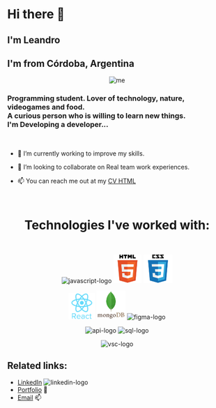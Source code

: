 # Hi there 👋

## I'm Leandro

## I'm from Córdoba, Argentina


<p align="center">
  <img border-radius="100" width="500"  alt="me" src="https://scontent.fcor11-2.fna.fbcdn.net/v/t39.30808-6/263574055_5200016946692130_8086678435063621595_n.jpg?_nc_cat=103&ccb=1-7&_nc_sid=174925&_nc_eui2=AeGxKKKt_ciboTmEBpqyO1ERShkDzALqNE5KGQPMAuo0TlVxkDEZKkKa-iOZwBpzsbPyYnFXO_4ZSIIIjn0tw10j&_nc_ohc=TCUQE9Qsk0YAX_TuOHg&tn=04xlybPtval-cipv&_nc_ht=scontent.fcor11-2.fna&oh=00_AT9eRLf_zufF8Xxzp9n2YI3eqx7C99U4UAEE2HhT7JUIxw&oe=632AC3C6">
  </p>
  
### Programming student. Lover of technology, nature, videogames and food. <br> A curious person who is willing to learn new things. <br> I'm Developing a developer...
  
  <br>

- 🔭 I’m currently working to improve my skills.


- 👯 I’m looking to collaborate on Real team work experiences.


- 📫 You can reach me out at my [CV HTML](https://bit.ly/3BWIBSh)

<br>

<h1 align="center">
 Technologies I've worked with:
</h1>
 
 <br> 
  
<p align="center">
<img width="63" alt="javascript-logo" src="https://upload.wikimedia.org/wikipedia/commons/thumb/b/ba/Javascript_badge.svg/1200px-Javascript_badge.svg.png"> <img width="66" alt="html-logo" src="https://raw.githubusercontent.com/devicons/devicon/master/icons/html5/html5-original-wordmark.svg"> <img width="66" alt="css-logo" src="https://raw.githubusercontent.com/devicons/devicon/master/icons/css3/css3-original-wordmark.svg">
</p>

<p align="center">
<img width="60" alt="react-logo" src="https://raw.githubusercontent.com/devicons/devicon/master/icons/react/react-original-wordmark.svg"> <img width="66" alt="mongodb-logo" src="https://raw.githubusercontent.com/devicons/devicon/master/icons/mongodb/mongodb-original-wordmark.svg"> <img width="75" alt="figma-logo" src="https://www.vectorlogo.zone/logos/figma/figma-ar21.png"> 
</p>
<p align="center">
<img width="55" alt="api-logo" src="https://www.svgrepo.com/show/88703/api.svg">   <img width="55" alt="sql-logo" src="https://www.svgrepo.com/show/255832/sql.svg">
 </p>
 <p align="center">
  <img width="140" alt="vsc-logo" src="https://www.vectorlogo.zone/logos/visualstudio_code/visualstudio_code-ar21.png">

</p>

## Related links: 

- [LinkedIn](https://www.linkedin.com/in/leandro-pedicino-900b261a2)   <img width="18" alt="linkedin-logo" src="https://encrypted-tbn0.gstatic.com/images?q=tbn:ANd9GcR43LGywQ7V9e95OyuoNYBzPWYOwYhCar6YDWAIjgVhDZJOBYOgNwkdN046ro2ALgJHGTA&usqp=CAU">
- [Portfolio](https://lpedicino.github.io/React-Portfolio)  :open_file_folder:
- [Email](leakomvial@gmail.com)  :mailbox:

